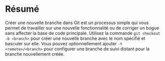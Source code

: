 # Résumé

Créer une nouvelle branche dans Git est un processus simple qui vous permet de travailler sur une nouvelle fonctionnalité ou de corriger un bogue sans affecter la base de code principale. Utilisez la commande `git checkout -b <branch>` pour créer une nouvelle branche avec le nom spécifié et basculer sur elle. Vous pouvez optionnellement ajouter `-t <remote>/<branch>` pour configurer une branche de suivi distant pour la branche nouvellement créée.
